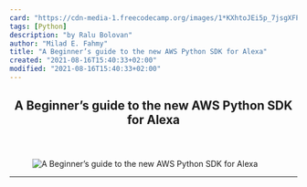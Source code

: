 ```yaml
---
card: "https://cdn-media-1.freecodecamp.org/images/1*KXhtoJEi5p_7jsgXFPxZwA.jpeg"
tags: [Python]
description: "by Ralu Bolovan"
author: "Milad E. Fahmy"
title: "A Beginner’s guide to the new AWS Python SDK for Alexa"
created: "2021-08-16T15:40:33+02:00"
modified: "2021-08-16T15:40:33+02:00"
---
```

<div class="site-wrapper">
<main id="site-main" class="site-main outer">
<div class="inner">
<article class="post-full post tag-python tag-aws tag-programming tag-cloud-computing tag-technology ">
<header class="post-full-header">
<h1 class="post-full-title">A Beginner’s guide to the new AWS Python SDK for Alexa</h1>
</header>
<figure class="post-full-image">
<picture>
<source media="(max-width: 700px)" sizes="1px" srcset="data:image/gif;base64,R0lGODlhAQABAIAAAAAAAP///yH5BAEAAAAALAAAAAABAAEAAAIBRAA7 1w">
<source media="(min-width: 701px)" sizes="(max-width: 800px) 400px,
(max-width: 1170px) 700px,
1400px" srcset="https://cdn-media-1.freecodecamp.org/images/1*KXhtoJEi5p_7jsgXFPxZwA.jpeg 300w,
https://cdn-media-1.freecodecamp.org/images/1*KXhtoJEi5p_7jsgXFPxZwA.jpeg 600w,
https://cdn-media-1.freecodecamp.org/images/1*KXhtoJEi5p_7jsgXFPxZwA.jpeg 1000w,
https://cdn-media-1.freecodecamp.org/images/1*KXhtoJEi5p_7jsgXFPxZwA.jpeg 2000w">
<img onerror="this.style.display='none'" src="https://cdn-media-1.freecodecamp.org/images/1*KXhtoJEi5p_7jsgXFPxZwA.jpeg" alt="A Beginner’s guide to the new AWS Python SDK for Alexa">
</picture>
</figure>
<section class="post-full-content">
<div class="post-content medium-migrated-article">
</div>
<hr>
</section>
</article>
</div>
</main>
</div>
<!-- Google Tag Manager (noscript) -->
<!-- End Google Tag Manager (noscript) -->
